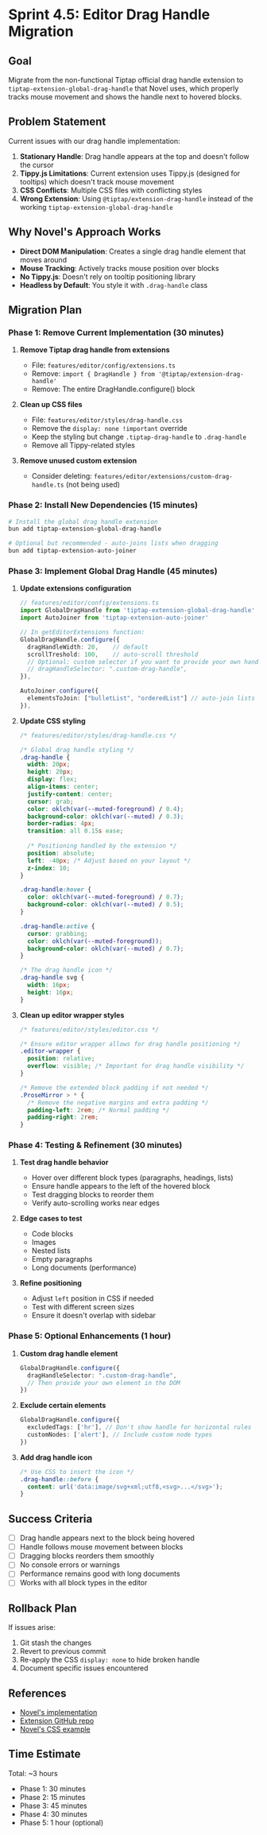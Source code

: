 # Sprint 4.5: Editor Drag Handle Migration

## Goal
Migrate from the non-functional Tiptap official drag handle extension to `tiptap-extension-global-drag-handle` that Novel uses, which properly tracks mouse movement and shows the handle next to hovered blocks.

## Problem Statement
Current issues with our drag handle implementation:
1. **Stationary Handle**: Drag handle appears at the top and doesn't follow the cursor
2. **Tippy.js Limitations**: Current extension uses Tippy.js (designed for tooltips) which doesn't track mouse movement
3. **CSS Conflicts**: Multiple CSS files with conflicting styles
4. **Wrong Extension**: Using `@tiptap/extension-drag-handle` instead of the working `tiptap-extension-global-drag-handle`

## Why Novel's Approach Works
- **Direct DOM Manipulation**: Creates a single drag handle element that moves around
- **Mouse Tracking**: Actively tracks mouse position over blocks
- **No Tippy.js**: Doesn't rely on tooltip positioning library
- **Headless by Default**: You style it with `.drag-handle` class

## Migration Plan

### Phase 1: Remove Current Implementation (30 minutes)
1. **Remove Tiptap drag handle from extensions**
   - File: `features/editor/config/extensions.ts`
   - Remove: `import { DragHandle } from '@tiptap/extension-drag-handle'`
   - Remove: The entire DragHandle.configure() block

2. **Clean up CSS files**
   - File: `features/editor/styles/drag-handle.css`
   - Remove the `display: none !important` override
   - Keep the styling but change `.tiptap-drag-handle` to `.drag-handle`
   - Remove all Tippy-related styles

3. **Remove unused custom extension**
   - Consider deleting: `features/editor/extensions/custom-drag-handle.ts` (not being used)

### Phase 2: Install New Dependencies (15 minutes)
```bash
# Install the global drag handle extension
bun add tiptap-extension-global-drag-handle

# Optional but recommended - auto-joins lists when dragging
bun add tiptap-extension-auto-joiner
```

### Phase 3: Implement Global Drag Handle (45 minutes)
1. **Update extensions configuration**
   ```typescript
   // features/editor/config/extensions.ts
   import GlobalDragHandle from 'tiptap-extension-global-drag-handle'
   import AutoJoiner from 'tiptap-extension-auto-joiner'
   
   // In getEditorExtensions function:
   GlobalDragHandle.configure({
     dragHandleWidth: 20,    // default
     scrollTreshold: 100,    // auto-scroll threshold
     // Optional: custom selector if you want to provide your own handle element
     // dragHandleSelector: ".custom-drag-handle",
   }),
   
   AutoJoiner.configure({
     elementsToJoin: ["bulletList", "orderedList"] // auto-join lists
   }),
   ```

2. **Update CSS styling**
   ```css
   /* features/editor/styles/drag-handle.css */
   
   /* Global drag handle styling */
   .drag-handle {
     width: 20px;
     height: 20px;
     display: flex;
     align-items: center;
     justify-content: center;
     cursor: grab;
     color: oklch(var(--muted-foreground) / 0.4);
     background-color: oklch(var(--muted) / 0.3);
     border-radius: 4px;
     transition: all 0.15s ease;
     
     /* Positioning handled by the extension */
     position: absolute;
     left: -40px; /* Adjust based on your layout */
     z-index: 10;
   }
   
   .drag-handle:hover {
     color: oklch(var(--muted-foreground) / 0.7);
     background-color: oklch(var(--muted) / 0.5);
   }
   
   .drag-handle:active {
     cursor: grabbing;
     color: oklch(var(--muted-foreground));
     background-color: oklch(var(--muted) / 0.7);
   }
   
   /* The drag handle icon */
   .drag-handle svg {
     width: 16px;
     height: 16px;
   }
   ```

3. **Clean up editor wrapper styles**
   ```css
   /* features/editor/styles/editor.css */
   
   /* Ensure editor wrapper allows for drag handle positioning */
   .editor-wrapper {
     position: relative;
     overflow: visible; /* Important for drag handle visibility */
   }
   
   /* Remove the extended block padding if not needed */
   .ProseMirror > * {
     /* Remove the negative margins and extra padding */
     padding-left: 2rem; /* Normal padding */
     padding-right: 2rem;
   }
   ```

### Phase 4: Testing & Refinement (30 minutes)
1. **Test drag handle behavior**
   - Hover over different block types (paragraphs, headings, lists)
   - Ensure handle appears to the left of the hovered block
   - Test dragging blocks to reorder them
   - Verify auto-scrolling works near edges

2. **Edge cases to test**
   - Code blocks
   - Images
   - Nested lists
   - Empty paragraphs
   - Long documents (performance)

3. **Refine positioning**
   - Adjust `left` position in CSS if needed
   - Test with different screen sizes
   - Ensure it doesn't overlap with sidebar

### Phase 5: Optional Enhancements (1 hour)
1. **Custom drag handle element**
   ```typescript
   GlobalDragHandle.configure({
     dragHandleSelector: ".custom-drag-handle",
     // Then provide your own element in the DOM
   })
   ```

2. **Exclude certain elements**
   ```typescript
   GlobalDragHandle.configure({
     excludedTags: ['hr'], // Don't show handle for horizontal rules
     customNodes: ['alert'], // Include custom node types
   })
   ```

3. **Add drag handle icon**
   ```css
   /* Use CSS to insert the icon */
   .drag-handle::before {
     content: url('data:image/svg+xml;utf8,<svg>...</svg>');
   }
   ```

## Success Criteria
- [ ] Drag handle appears next to the block being hovered
- [ ] Handle follows mouse movement between blocks
- [ ] Dragging blocks reorders them smoothly
- [ ] No console errors or warnings
- [ ] Performance remains good with long documents
- [ ] Works with all block types in the editor

## Rollback Plan
If issues arise:
1. Git stash the changes
2. Revert to previous commit
3. Re-apply the CSS `display: none` to hide broken handle
4. Document specific issues encountered

## References
- [Novel's implementation](https://novel.sh/docs/guides/global-drag-handle)
- [Extension GitHub repo](https://github.com/NiclasDev63/tiptap-extension-global-drag-handle)
- [Novel's CSS example](https://github.com/steven-tey/novel/blob/main/apps/web/styles/prosemirror.css#L131)

## Time Estimate
Total: ~3 hours
- Phase 1: 30 minutes
- Phase 2: 15 minutes  
- Phase 3: 45 minutes
- Phase 4: 30 minutes
- Phase 5: 1 hour (optional) 